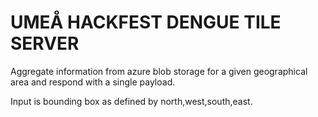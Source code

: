 UMEÅ HACKFEST DENGUE TILE SERVER
================================

Aggregate information from azure blob storage for a given geographical area and respond
with a single payload.

Input is bounding box as defined by north,west,south,east.
